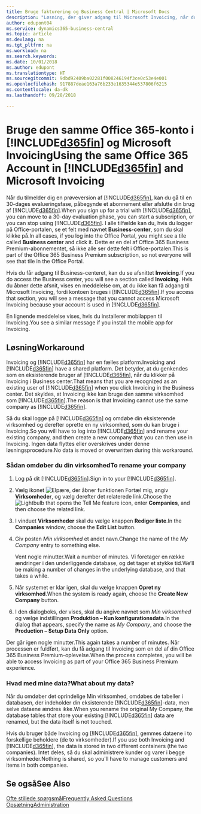 ```yaml
---
title: Bruge fakturering og Business Central | Microsoft Docs
description: "Løsning, der giver adgang til Microsoft Invoicing, når du har fået Dynamics 365 Business Central."
author: edupont04
ms.service: dynamics365-business-central
ms.topic: article
ms.devlang: na
ms.tgt_pltfrm: na
ms.workload: na
ms.search.keywords: 
ms.date: 10/01/2018
ms.author: edupont
ms.translationtype: HT
ms.sourcegitcommit: 9dbd92409ba02281f008246194f3ce0c53e4e001
ms.openlocfilehash: 917887deae163a76b233e1635344e537806f6215
ms.contentlocale: da-dk
ms.lasthandoff: 09/28/2018

---
```

# <a name="using-the-same-office-365-account-in-included365finincludesd365finlongmdmd-and-microsoft-invoicing"></a><span data-ttu-id="e86c6-103">Bruge den samme Office 365-konto i [!INCLUDE[d365fin](includes/d365fin_long_md.md)] og Microsoft Invoicing</span><span class="sxs-lookup"><span data-stu-id="e86c6-103">Using the same Office 365 Account in [!INCLUDE[d365fin](includes/d365fin_long_md.md)] and Microsoft Invoicing</span></span>
<span data-ttu-id="e86c6-104">Når du tilmelder dig en prøveversion af [!INCLUDE[d365fin](includes/d365fin_md.md)], kan du gå til en 30-dages evalueringsfase, påbegynde et abonnement eller afslutte din brug af [!INCLUDE[d365fin](includes/d365fin_md.md)].</span><span class="sxs-lookup"><span data-stu-id="e86c6-104">When you sign up for a trial with [!INCLUDE[d365fin](includes/d365fin_md.md)], you can move to a 30-day evaluation phase, you can start a subscription, or you can stop using [!INCLUDE[d365fin](includes/d365fin_md.md)].</span></span> <span data-ttu-id="e86c6-105">I alle tilfælde kan du, hvis du logger på Office-portalen, se et felt med navnet **Business-center**, som du skal klikke på.</span><span class="sxs-lookup"><span data-stu-id="e86c6-105">In all cases, if you log into the Office Portal, you might see a tile called **Business center** and click it.</span></span> <span data-ttu-id="e86c6-106">Dette er en del af Office 365 Business Premium-abonnementet, så ikke alle ser dette felt i Office-portalen.</span><span class="sxs-lookup"><span data-stu-id="e86c6-106">This is part of the Office 365 Business Premium subscription, so not everyone will see that tile in the Office Portal.</span></span>  

<span data-ttu-id="e86c6-107">Hvis du får adgang til Business-centeret, kan du se afsnittet **Invoicing**.</span><span class="sxs-lookup"><span data-stu-id="e86c6-107">If you do access the Business center, you will see a section called **Invoicing**.</span></span> <span data-ttu-id="e86c6-108">Hvis du åbner dette afsnit, vises en meddelelse om, at du ikke kan få adgang til Microsoft Invoicing, fordi kontoen bruges i [!INCLUDE[d365fin](includes/d365fin_md.md)].</span><span class="sxs-lookup"><span data-stu-id="e86c6-108">If you access that section, you will see a message that you cannot access Microsoft Invoicing because your account is used in [!INCLUDE[d365fin](includes/d365fin_md.md)].</span></span>  

<span data-ttu-id="e86c6-109">En lignende meddelelse vises, hvis du installerer mobilappen til Invoicing.</span><span class="sxs-lookup"><span data-stu-id="e86c6-109">You see a similar message if you install the mobile app for Invoicing.</span></span>  

## <a name="workaround"></a><span data-ttu-id="e86c6-110">Løsning</span><span class="sxs-lookup"><span data-stu-id="e86c6-110">Workaround</span></span>
<span data-ttu-id="e86c6-111">Invoicing og [!INCLUDE[d365fin](includes/d365fin_md.md)] har en fælles platform.</span><span class="sxs-lookup"><span data-stu-id="e86c6-111">Invoicing and [!INCLUDE[d365fin](includes/d365fin_md.md)] have a shared platform.</span></span> <span data-ttu-id="e86c6-112">Det betyder, at du genkendes som en eksisterende bruger af [!INCLUDE[d365fin](includes/d365fin_md.md)], når du klikker på Invoicing i Business center.</span><span class="sxs-lookup"><span data-stu-id="e86c6-112">That means that you are recognized as an existing user of [!INCLUDE[d365fin](includes/d365fin_md.md)] when you click Invoicing in the Business center.</span></span> <span data-ttu-id="e86c6-113">Det skyldes, at Invoicing ikke kan bruge den samme virksomhed som [!INCLUDE[d365fin](includes/d365fin_md.md)].</span><span class="sxs-lookup"><span data-stu-id="e86c6-113">The reason is that Invoicing cannot use the same company as [!INCLUDE[d365fin](includes/d365fin_md.md)].</span></span>  

<span data-ttu-id="e86c6-114">Så du skal logge på [!INCLUDE[d365fin](includes/d365fin_md.md)] og omdøbe din eksisterende virksomhed og derefter oprette en ny virksomhed, som du kan bruge i Invoicing.</span><span class="sxs-lookup"><span data-stu-id="e86c6-114">So you will have to log into [!INCLUDE[d365fin](includes/d365fin_md.md)] and rename your existing company, and then create a new company that you can then use in Invoicing.</span></span> <span data-ttu-id="e86c6-115">Ingen data flyttes eller overskrives under denne løsningsprocedure.</span><span class="sxs-lookup"><span data-stu-id="e86c6-115">No data is moved or overwritten during this workaround.</span></span>

### <a name="to-rename-your-company"></a><span data-ttu-id="e86c6-116">Sådan omdøber du din virksomhed</span><span class="sxs-lookup"><span data-stu-id="e86c6-116">To rename your company</span></span>
1.  <span data-ttu-id="e86c6-117">Log på dit [!INCLUDE[d365fin](includes/d365fin_md.md)].</span><span class="sxs-lookup"><span data-stu-id="e86c6-117">Sign in to your [!INCLUDE[d365fin](includes/d365fin_md.md)].</span></span>  
2.  <span data-ttu-id="e86c6-118">Vælg ikonet ![Elpære, der åbner funktionen Fortæl mig](media/ui-search/search_small.png "Fortæl mig, hvad du vil foretage dig"), angiv **Virksomheder**, og vælg derefter det relaterede link.</span><span class="sxs-lookup"><span data-stu-id="e86c6-118">Choose the ![Lightbulb that opens the Tell Me feature](media/ui-search/search_small.png "Tell me what you want to do") icon, enter **Companies**, and then choose the related link.</span></span>  
3.  <span data-ttu-id="e86c6-119">I vinduet **Virksomheder** skal du vælge knappen **Rediger liste**.</span><span class="sxs-lookup"><span data-stu-id="e86c6-119">In the **Companies** window, choose the **Edit List** button.</span></span>  
4.  <span data-ttu-id="e86c6-120">Giv posten *Min virksomhed* et andet navn.</span><span class="sxs-lookup"><span data-stu-id="e86c6-120">Change the name of the *My Company* entry to something else.</span></span>  

    <span data-ttu-id="e86c6-121">Vent nogle minutter.</span><span class="sxs-lookup"><span data-stu-id="e86c6-121">Wait a number of minutes.</span></span> <span data-ttu-id="e86c6-122">Vi foretager en række ændringer i den underliggende database, og det tager et stykke tid.</span><span class="sxs-lookup"><span data-stu-id="e86c6-122">We’ll be making a number of changes in the underlying database, and that takes a while.</span></span>
5.  <span data-ttu-id="e86c6-123">Når systemet er klar igen, skal du vælge knappen **Opret ny virksomhed**.</span><span class="sxs-lookup"><span data-stu-id="e86c6-123">When the system is ready again, choose the **Create New Company** button.</span></span>  
6.  <span data-ttu-id="e86c6-124">I den dialogboks, der vises, skal du angive navnet som *Min virksomhed* og vælge indstillingen **Produktion – Kun konfigurationsdata**.</span><span class="sxs-lookup"><span data-stu-id="e86c6-124">In the dialog that appears, specify the name as *My Company*, and choose the **Production – Setup Data Only** option.</span></span>  

<span data-ttu-id="e86c6-125">Der går igen nogle minutter.</span><span class="sxs-lookup"><span data-stu-id="e86c6-125">This again takes a number of minutes.</span></span> <span data-ttu-id="e86c6-126">Når processen er fuldført, kan du få adgang til Invoicing som en del af din Office 365 Business Premium-oplevelse.</span><span class="sxs-lookup"><span data-stu-id="e86c6-126">When the process completes, you will be able to access Invoicing as part of your Office 365 Business Premium experience.</span></span>  

### <a name="what-about-my-data"></a><span data-ttu-id="e86c6-127">Hvad med mine data?</span><span class="sxs-lookup"><span data-stu-id="e86c6-127">What about my data?</span></span>
<span data-ttu-id="e86c6-128">Når du omdøber det oprindelige Min virksomhed, omdøbes de tabeller i databasen, der indeholder din eksisterende [!INCLUDE[d365fin](includes/d365fin_md.md)]-data, men selve dataene ændres ikke.</span><span class="sxs-lookup"><span data-stu-id="e86c6-128">When you rename the original My Company, the database tables that store your existing [!INCLUDE[d365fin](includes/d365fin_md.md)] data are renamed, but the data itself is not touched.</span></span>  

<span data-ttu-id="e86c6-129">Hvis du bruger både Invoicing og [!INCLUDE[d365fin](includes/d365fin_md.md)], gemmes dataene i to forskellige beholdere (de to virksomheder).</span><span class="sxs-lookup"><span data-stu-id="e86c6-129">If you use both Invoicing and [!INCLUDE[d365fin](includes/d365fin_md.md)], the data is stored in two different containers (the two companies).</span></span> <span data-ttu-id="e86c6-130">Intet deles, så du skal administrere kunder og varer i begge virksomheder.</span><span class="sxs-lookup"><span data-stu-id="e86c6-130">Nothing is shared, so you'll have to manage customers and items in both companies.</span></span>  

## <a name="see-also"></a><span data-ttu-id="e86c6-131">Se også</span><span class="sxs-lookup"><span data-stu-id="e86c6-131">See Also</span></span>
[<span data-ttu-id="e86c6-132">Ofte stillede spørgsmål</span><span class="sxs-lookup"><span data-stu-id="e86c6-132">Frequently Asked Questions</span></span>](across-faq.md)  
[<span data-ttu-id="e86c6-133">Opsætning</span><span class="sxs-lookup"><span data-stu-id="e86c6-133">Administration</span></span>](admin-setup-and-administration.md)  

